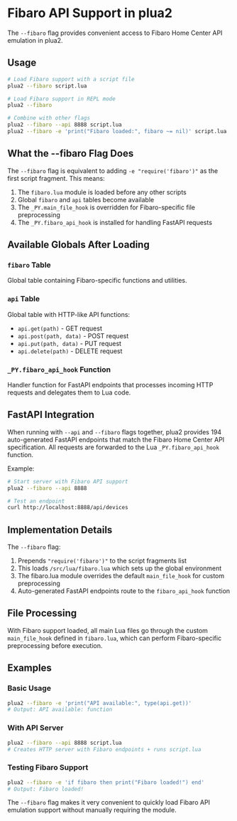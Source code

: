 # Fibaro API Support in plua2

The `--fibaro` flag provides convenient access to Fibaro Home Center API emulation in plua2.

## Usage

```bash
# Load Fibaro support with a script file
plua2 --fibaro script.lua

# Load Fibaro support in REPL mode
plua2 --fibaro

# Combine with other flags
plua2 --fibaro --api 8888 script.lua
plua2 --fibaro -e 'print("Fibaro loaded:", fibaro ~= nil)' script.lua
```

## What the --fibaro Flag Does

The `--fibaro` flag is equivalent to adding `-e "require('fibaro')"` as the first script fragment. This means:

1. The `fibaro.lua` module is loaded before any other scripts
2. Global `fibaro` and `api` tables become available
3. The `_PY.main_file_hook` is overridden for Fibaro-specific file preprocessing
4. The `_PY.fibaro_api_hook` is installed for handling FastAPI requests

## Available Globals After Loading

### `fibaro` Table
Global table containing Fibaro-specific functions and utilities.

### `api` Table
Global table with HTTP-like API functions:
- `api.get(path)` - GET request
- `api.post(path, data)` - POST request  
- `api.put(path, data)` - PUT request
- `api.delete(path)` - DELETE request

### `_PY.fibaro_api_hook` Function
Handler function for FastAPI endpoints that processes incoming HTTP requests and delegates them to Lua code.

## FastAPI Integration

When running with `--api` and `--fibaro` flags together, plua2 provides 194 auto-generated FastAPI endpoints that match the Fibaro Home Center API specification. All requests are forwarded to the Lua `_PY.fibaro_api_hook` function.

Example:
```bash
# Start server with Fibaro API support
plua2 --fibaro --api 8888

# Test an endpoint
curl http://localhost:8888/api/devices
```

## Implementation Details

The `--fibaro` flag:
1. Prepends `"require('fibaro')"` to the script fragments list
2. This loads `/src/lua/fibaro.lua` which sets up the global environment
3. The fibaro.lua module overrides the default `main_file_hook` for custom preprocessing
4. Auto-generated FastAPI endpoints route to the `fibaro_api_hook` function

## File Processing

With Fibaro support loaded, all main Lua files go through the custom `main_file_hook` defined in `fibaro.lua`, which can perform Fibaro-specific preprocessing before execution.

## Examples

### Basic Usage
```bash
plua2 --fibaro -e 'print("API available:", type(api.get))'
# Output: API available: function
```

### With API Server
```bash
plua2 --fibaro --api 8888 script.lua
# Creates HTTP server with Fibaro endpoints + runs script.lua
```

### Testing Fibaro Support
```bash
plua2 --fibaro -e 'if fibaro then print("Fibaro loaded!") end'
# Output: Fibaro loaded!
```

The `--fibaro` flag makes it very convenient to quickly load Fibaro API emulation support without manually requiring the module.
